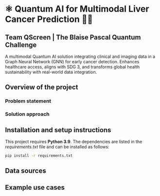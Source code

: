 # ⚛️ Quantum AI for Multimodal Liver Cancer Prediction 🔬🏥
## Team QScreen | The Blaise Pascal Quantum Challenge

A multimodal Quantum AI solution integrating clinical and imaging data in a Graph Neural Network (GNN) for early cancer detection. Enhances healthcare access, aligns with SDG 3, and transforms global health sustainability with real-world data integration.

## Overview of the project
### Problem statement


### Solution approach


## Installation and setup instructions
This project requires **Python 3.9**. The dependencies are listed in the _requirements.txt_ file and can be installed as follows:

```sh
pip install -r requirements.txt
```

## Data sources


## Example use cases
